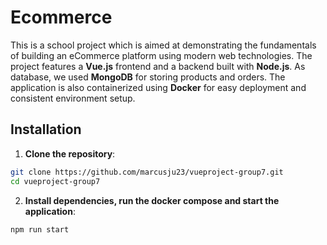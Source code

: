 # Ecommerce
This is a school project which is aimed at demonstrating the fundamentals of building an eCommerce platform using modern web technologies. The project features a **Vue.js** frontend and a backend built with **Node.js**. As database, we used **MongoDB** for storing products and orders. The application is also containerized using **Docker** for easy deployment and consistent environment setup.

## Installation
1. **Clone the repository**:
```sh
git clone https://github.com/marcusju23/vueproject-group7.git
cd vueproject-group7
```
2. **Install dependencies, run the docker compose and start the application**:
```sh
npm run start
```
